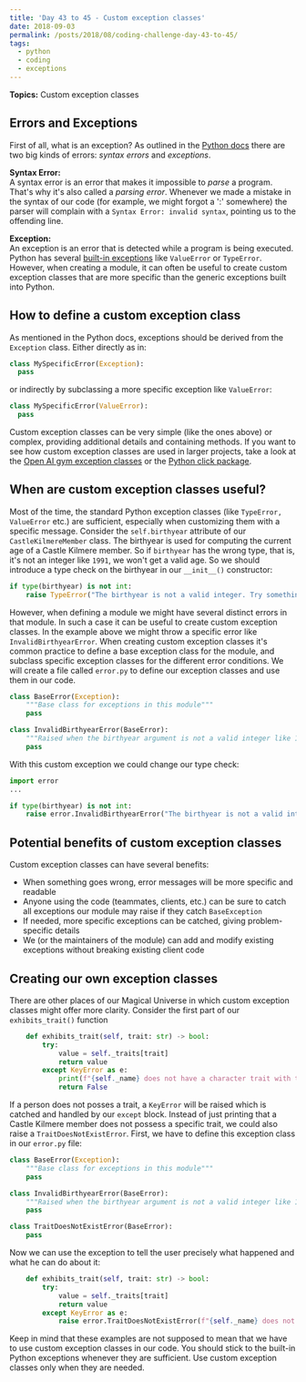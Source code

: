 ```yaml
---
title: 'Day 43 to 45 - Custom exception classes'
date: 2018-09-03
permalink: /posts/2018/08/coding-challenge-day-43-to-45/
tags:
  - python
  - coding
  - exceptions
---
```


**Topics:** Custom exception classes

## Errors and Exceptions
First of all, what is an exception? As outlined in the [Python docs](https://docs.python.org/3/tutorial/errors.html) there are two big kinds of errors: *syntax errors* and *exceptions*. 

**Syntax Error:**   
A syntax error is an error that makes it impossible to *parse* a program. That's why it's also called a *parsing error*. Whenever we made a mistake in the syntax of our code (for example, we might forgot a ':' somewhere) the parser will complain with a ```Syntax Error: invalid syntax```, pointing us to the offending line.
    
**Exception:**    
An exception is an error that is detected while a program is being executed. Python has several [built-in exceptions](https://docs.python.org/3/library/exceptions.html#bltin-exceptions) like `ValueError` or `TypeError`. However, when creating a module, it can often be useful to create custom exception classes that are more specific than the generic exceptions built into Python.

## How to define a custom exception class

As mentioned in the Python docs, exceptions should be derived from the `Exception` class. Either directly as in:

```python
class MySpecificError(Exception):
  pass 
```

or indirectly by subclassing a more specific exception like `ValueError`:
```python
class MySpecificError(ValueError):
  pass 
```

Custom exception classes can be very simple (like the ones above) or complex, providing additional details and containing methods. If you want to see how custom exception classes are used in larger projects, take a look at the [Open AI gym exception classes](https://github.com/openai/gym/blob/master/gym/error.py) or the [Python click package](https://github.com/pallets/click/blob/master/click/exceptions.py).


## When are custom exception classes useful?

Most of the time, the standard Python exception classes (like `TypeError, ValueError` etc.) are sufficient, especially when customizing them with a specific message. Consider the `self.birthyear` attribute of our `CastleKilmereMember` class. The birthyear is used for computing the current age of a Castle Kilmere member. So if `birthyear` has the wrong type, that is, it's not an integer like `1991`, we won't get a valid age. So we should introduce a type check on the birthyear in our `__init__()` constructor:

```python
if type(birthyear) is not int:
    raise TypeError("The birthyear is not a valid integer. Try something like 1991")
```

However, when defining a module we might have several distinct errors in that module. In such a case it can be useful to create custom exception classes. In the example above we might throw a specific error like `InvalidBirthyearError`. When creating custom exception classes it's common practice to define a base exception class for the module, and subclass specific exception classes for the different error conditions. We will create a file called `error.py` to define our exception classes and use them in our code.

```python
class BaseError(Exception):
    """Base class for exceptions in this module"""
    pass

class InvalidBirthyearError(BaseError):
    """Raised when the birthyear argument is not a valid integer like 1991"""
    pass
```

With this custom exception we could change our type check:

```python
import error
...

if type(birthyear) is not int:
    raise error.InvalidBirthyearError("The birthyear is not a valid integer. Try something like 1991")
```

## Potential benefits of custom exception classes

Custom exception classes can have several benefits:    
- When something goes wrong, error messages will be more specific and readable    
- Anyone using the code (teammates, clients, etc.) can be sure to catch all exceptions our module may raise if they catch `BaseException`       
- If needed, more specific exceptions can be catched, giving problem-specific details       
- We (or the maintainers of the module) can add and modify existing exceptions without breaking existing client code     

<!-- Source: https://softwareengineering.stackexchange.com/questions/343262/is-it-better-to-have-many-specified-exceptions-or-some-general-that-are-raised-w -->


## Creating our own exception classes

There are other places of our Magical Universe in which custom exception classes might offer more clarity. Consider the first part of our `exhibits_trait()` function

```python
    def exhibits_trait(self, trait: str) -> bool:
        try:
            value = self._traits[trait]
            return value
        except KeyError as e:
            print(f"{self._name} does not have a character trait with the name {e}")
            return False

```

If a person does not posses a trait, a `KeyError` will be raised which is catched and handled by our `except` block. Instead of just printing that a Castle Kilmere member does not possess a specific trait, we could also raise a `TraitDoesNotExistError`. First, we have to define this exception class in our `error.py` file:

```python
class BaseError(Exception):
    """Base class for exceptions in this module"""
    pass

class InvalidBirthyearError(BaseError):
    """Raised when the birthyear argument is not a valid integer like 1991"""
    pass

class TraitDoesNotExistError(BaseError):
    pass

```

Now we can use the exception to tell the user precisely what happened and what he can do about it:

```python
    def exhibits_trait(self, trait: str) -> bool:
        try:
            value = self._traits[trait]
            return value
        except KeyError as e:
            raise error.TraitDoesNotExistError(f"{self._name} does not possess a character trait with the name '{trait}'. Use the add_trait() function to add traits.")
```

Keep in mind that these examples are not supposed to mean that we have to use custom exception classes in our code. You should stick to the built-in Python exceptions whenever they are sufficient. Use custom exception classes only when they are needed.




<!-- ## Real world examples -->
<!-- https://github.com/openai/gym/blob/master/gym/error.py -->
<!-- https://github.com/openai/gym/blob/master/gym/envs/atari/atari_env.py -->
<!-- https://github.com/pallets/click/blob/master/click/exceptions.py -->
<!-- https://github.com/requests/requests/blob/master/requests/exceptions.py -->
